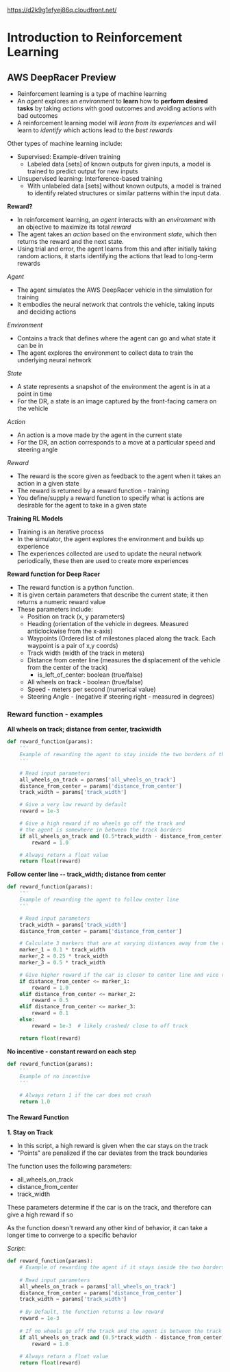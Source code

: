 https://d2k9g1efyej86q.cloudfront.net/

# Introduction to Reinforcement Learning

## AWS DeepRacer Preview

* Reinforcement learning is a type of machine learning
* An *agent* explores an *environment* to **learn** how to **perform desired tasks** by taking *actions* with good outcomes and avoiding actions with bad outcomes
* A reinforcement learning model will *learn from its experiences* and will learn to *identify* which actions lead to the *best rewards*

Other types of machine learning include:

* Supervised: Example-driven training
  * Labeled data [sets] of known outputs for given inputs, a model is trained to predict output for new inputs
* Unsupervised learning: Interference-based training
  * With unlabeled data [sets] without known outputs, a model is trained to identify related structures or similar patterns within the input data.

**Reward?**

* In reinforcement learning, an *agent* interacts with an *environment* with an objective to maximize its total *reward*
* The agent takes an *action* based on the environment *state*, which then returns the reward and the next state.
* Using trial and error, the agent learns from this and after initially taking random actions, it starts identifying the actions that lead to long-term rewards



*Agent*

* The agent simulates the AWS DeepRacer vehicle in the simulation for training
* It embodies the neural network that controls the vehicle, taking inputs and deciding actions

*Environment*

* Contains a track that defines where the agent can go and what state it can be in
* The agent explores the environment to collect data to train the underlying neural network

*State*

* A state represents a snapshot of the environment the agent is in at a point in time
* For the DR, a state is an image captured by the front-facing camera on the vehicle

*Action*

* An action is a move made by the agent in the current state
* For the DR, an action corresponds to a move at a particular speed and steering angle

*Reward*

* The reward is the score given as feedback to the agent when it takes an action in a given state
* The reward is returned by a reward function - training
* You define/supply a reward function to specify what is actions are desirable for the agent to take in a given state



**Training RL Models**

* Training is an iterative process
* In the simulator, the agent explores the environment and builds up experience
* The experiences collected are used to update the neural network periodically, these then are used to create more experiences



**Reward function for Deep Racer**

* The reward function is a python function.
* It is given certain parameters that describe the current state; it then returns a numeric reward value
* These parameters include:
  * Position on track (x, y parameters)
  * Heading (orientation of the vehicle in degrees. Measured anticlockwise from the x-axis)
  * Waypoints (Ordered list of milestones placed along the track. Each waypoint is a pair of x,y coords)
  * Track width (width of the track in meters)
  * Distance from center line (measures the displacement of the vehicle from the center of the track)
    * is_left_of_center: boolean (true/false)
  * All wheels on track - boolean (true/false)
  * Speed - meters per second (numerical value)
  * Steering Angle - (negative if steering right - measured in degrees)

### Reward function - examples

**All wheels on track; distance from center, trackwidth**

```python
def reward_function(params):
    '''
    Example of rewarding the agent to stay inside the two borders of the track
    '''

    # Read input parameters
    all_wheels_on_track = params['all_wheels_on_track']
    distance_from_center = params['distance_from_center']
    track_width = params['track_width']

    # Give a very low reward by default
    reward = 1e-3

    # Give a high reward if no wheels go off the track and
    # the agent is somewhere in between the track borders
    if all_wheels_on_track and (0.5*track_width - distance_from_center) >= 0.05:
        reward = 1.0

    # Always return a float value
    return float(reward)
```

**Follow center line -- track_width; distance from center**

```python
def reward_function(params):
    '''
    Example of rewarding the agent to follow center line
    '''

    # Read input parameters
    track_width = params['track_width']
    distance_from_center = params['distance_from_center']

    # Calculate 3 markers that are at varying distances away from the center line
    marker_1 = 0.1 * track_width
    marker_2 = 0.25 * track_width
    marker_3 = 0.5 * track_width

    # Give higher reward if the car is closer to center line and vice versa
    if distance_from_center <= marker_1:
        reward = 1.0
    elif distance_from_center <= marker_2:
        reward = 0.5
    elif distance_from_center <= marker_3:
        reward = 0.1
    else:
        reward = 1e-3  # likely crashed/ close to off track

    return float(reward)
```

**No incentive - constant reward on each step**

```python
def reward_function(params):
    '''
    Example of no incentive
    '''

    # Always return 1 if the car does not crash
    return 1.0
```

#### The Reward Function

**1. Stay on Track**

* In this script, a high reward is given when the car stays on the track
* "Points" are penalized if the car deviates from the track boundaries

The function uses the following parameters:

* all_wheels_on_track
* distance_from_center
* track_width

These parameters determine if the car is on the track, and therefore can give a high reward if so

As the function doesn't reward any other kind of behavior, it can take a longer time to converge to a specific behavior

*Script*:

```python
def reward_function(params):
    # Example of rewarding the agent if it stays inside the two borders of the track
    
    # Read input parameters
    all_wheels_on_track = params['all_wheels_on_track']
    distance_from_center = params['distance_from_center']
    track_width = params['track_width']
    
    # By Default, the function returns a low reward
    reward = 1e-3
    
    # If no wheels go off the track and the agent is between the track borders, a high reward is given
    if all_wheels_on_track and (0.5*track_width - distance_from_center) >= 0.05:
        reward = 1.0
        
    # Always return a float value
    return float(reward)
```

